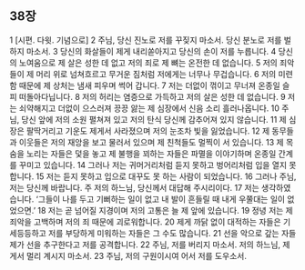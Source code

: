 ## 38장
1 [시편. 다윗. 기념으로]
2 주님, 당신 진노로 저를 꾸짖지 마소서. 당신 분노로 저를 벌하지 마소서.
3 당신의 화살들이 제게 내리쏟아지고 당신의 손이 저를 누릅니다.
4 당신의 노여움으로 제 살은 성한 데 없고 저의 죄로 제 뼈는 온전한 데 없습니다.
5 저의 죄악들이 제 머리 위로 넘쳐흐르고 무거운 짐처럼 저에게는 너무나 무겁습니다.
6 저의 미련함 때문에 제 상처는 냄새 피우며 썩어 갑니다.
7 저는 더없이 꺾이고 무너져 온종일 슬피 떠돌아다닙니다.
8 저의 허리는 염증으로 가득하고 저의 살은 성한 데 없습니다.
9 저는 쇠약해지고 더없이 으스러져 끙끙 앓는 제 심장에서 신음 소리 흘러나옵니다.
10 주님, 당신 앞에 저의 소원 펼쳐져 있고 저의 탄식 당신께 감추어져 있지 않습니다.
11 제 심장은 팔딱거리고 기운도 제게서 사라졌으며 저의 눈조차 빛을 잃었습니다.
12 제 동무들과 이웃들은 저의 재앙을 보고 물러서 있으며 제 친척들도 멀찍이 서 있습니다.
13 제 목숨을 노리는 자들은 덫을 놓고 제 불행을 꾀하는 자들은 파멸을 이야기하며 온종일 간계를 꾸미고 있습니다.
14 그러나 저는 귀머거리처럼 듣지 못하고 벙어리처럼 입을 열지 못합니다.
15 저는 듣지 못하고 입으로 대꾸도 못 하는 사람이 되었습니다.
16 그러나 주님, 저는 당신께 바랍니다. 주 저의 하느님, 당신께서 대답해 주시리이다.
17 저는 생각하였습니다. ‘그들이 나를 두고 기뻐하는 일이 없고 내 발이 흔들릴 때 내게 우쭐대는 일이 없었으면.’
18 저는 곧 넘어질 지경이며 저의 고통은 늘 제 앞에 있습니다.
19 정녕 저는 제 죄악을 고백하며 저의 죄 때문에 괴로워합니다.
20 제게 까닭 없이 대적하는 자들은 기세등등하고 저를 부당하게 미워하는 자들은 그 수도 많습니다.
21 선을 악으로 갚는 자들 제가 선을 추구한다고 저를 공격합니다.
22 주님, 저를 버리지 마소서. 저의 하느님, 제게서 멀리 계시지 마소서.
23 주님, 저의 구원이시여 어서 저를 도우소서.
